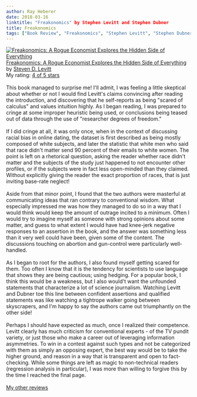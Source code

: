 ```yaml
---
author: Ray Heberer
date: 2018-03-16
linktitle: "Freakonomics" by Stephen Levitt and Stephen Dubner
title: Freakonomics
tags: ["Book Review", "Freakonomics", "Stephen Levitt", "Stephen Dubner"]
---
```


<a href="https://www.goodreads.com/book/show/49174.Freakonomics" style="float: left; padding-right: 20px"><img border="0" alt="Freakonomics: A Rogue Economist Explores the Hidden Side of Everything" src="https://images.gr-assets.com/books/1385149007m/49174.jpg" /></a><a href="https://www.goodreads.com/book/show/49174.Freakonomics">Freakonomics: A Rogue Economist Explores the Hidden Side of Everything</a> by <a href="https://www.goodreads.com/author/show/798.Steven_D_Levitt">Steven D. Levitt</a><br/>
My rating: <a href="https://www.goodreads.com/review/show/2323495308">4 of 5 stars</a><br /><br />
This book managed to surprise me! I'll admit, I was feeling a little skeptical about whether or not I would find Levitt's claims convincing after reading the introduction, and discovering that he self-reports as being "scared of calculus" and values intuition highly. As I began reading, I was prepared to cringe at some improper heuristic being used, or conclusions being teased out of data through the use of "researcher degrees of freedom."<br /><br />If I did cringe at all, it was only once, when in the context of discussing racial bias in online dating, the dataset is first described as being mostly composed of white subjects, and later the statistic that white men who said that race didn't matter send 90 percent of their emails to white women. The point is left on a rhetorical question, asking the reader whether race didn't matter and the subjects of the study just happened to not encounter other profiles, or if the subjects were in fact less open-minded than they claimed. Without explicitly giving the reader the exact proportion of races, that is just inviting base-rate neglect!<br /><br />Aside from that minor point, I found that the two authors were masterful at communicating ideas that ran contrary to conventional wisdom. What especially impressed me was how they managed to do so in a way that I would think would keep the amount of outrage incited to a minimum. Often I would try to imagine myself as someone with strong opinions about some matter, and guess to what extent I would have had knee-jerk negative responses to an assertion in the book, and the answer was something less than it very well could have been, given some of the content. The discussions touching on abortion and gun-control were particularly well-handled.<br /><br />As I began to root for the authors, I also found myself getting scared for them. Too often I know that it is the tendency for scientists to use language that shows they are being cautious; using hedging. For a popular book, I think this would be a weakness, but I also would't want the unfounded statements that characterize a lot of science journalism. Watching Levitt and Dubner toe this line between confident assertions and qualified statements was like watching a tightrope walker going between skyscrapers, and I'm happy to say the authors came out triumphantly on the other side!<br /><br />Perhaps I should have expected as much, once I realized their competence. Levitt clearly has much criticism for conventional experts - of the TV pundit variety, or just those who make a career out of leveraging information asymmetries. To win in a contest against such types and not be categorized with them as simply an opposing expert, the best way would be to take the higher ground, and reason in a way that is transparent and open to fact-checking. While some things are left as magic to non-technical readers (regression analysis in particular), I was more than willing to forgive this by the time I reached the final page.
<br/><br/>
<a href="http://www.rayheberer.ai/bookreviews/">My other reviews</a>